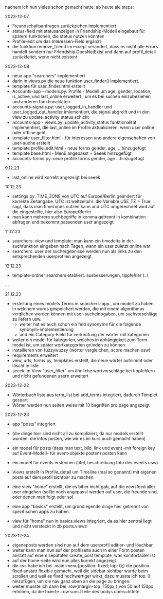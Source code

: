 nachem ich nun vieles schon gemacht hatte, ab heute ale steps:

 2023-12-07

- Freundschaftsanfragen zurückziehen implementiert
- status-field mit statusanzeigen in Friendship-Modell eingebaut für spätere funktionen, die status nutzen könnten
- Profile-edit um das Interessen-Field ergänzt
- die funktion remove_friend im except verändert, dass es nicht alle Errors handelt sondern nur Friendship.DoesNotExist und dann auf profil_detail zurückleitet, wenn nicht existent

2023-12-08

- neue app "searchers" implementiert
- darin in views.py die neue funktion user_finder() implementiert.
- template für user_finder.html erstellt
- Accounts-app - models.py: Profile - Modell um age, gender, location, is_active, und last_online erweitert , um es bei suchen einzubeziehen und anderen funktionalitäten
- accounts-signals.py: user_logged_in_handler und user_logged_out_handler imlementiert, die signal abgreift und in den view zu update_activity_status schickt
- accounts-app - views.py: update_activity_status funktionalität implementiert, die last_online im Profile aktualisieren, wenn user online oder offline geht
- template user_filter.html - für interessen und andere eigenschaften von user-suche erstellt
- template profile_edit.html - neue forms gender, age, ...hinzugefügt
- template base.html - Menü angepasst + Seeek hinzugefügt
- accounts-forms.py: neue profile forms gender, age ...hinzugefügt

9.12.23

- last_online wird korrekt angezeigt bei seeek

10.12.23

- settings.py: TIME_ZONE von UTC auf Europe/Berlin geändert für korrekte Zeitangabe. UTC ist weltzeituhr. die Variable USE_TZ = True sagt, dass man timezones nutzen kann und UTC umgerechnet wird auf die eingestellte, hier also Europe/Berlin
- man kann mehrere suchbegriffe in komma getrennt in kombination abfragen und bekommt passenden user angezeigt


11.12.23

- searchers: view und template: man kann ein timedelta in der suchfunktion eingeben nach Tagen, wann ein user zuletzt online war
- searchers: user der suchergebnisse werden nun als links zu den entsprechenden userprofilen angezeigt



12.12.23

- template-ordner searchers etabliert. ausbesserungen, tippfehler (..)

...

21.12.23
- erstellung eines models Terms in searchers-app , um modell zu haben, in welchem words gespeichert werden, die mit einem algorithmus verglichen werden können mit user-sucheinbgaben, um suchvorschläge zu liefern usw. 
    - weiter hat es auch schon ein feld synonyme für die folgende synonym-implementierung
    - und ein Category-Field für verknüfung der wörter mit kategorien
- weiter ein model für kategorien, welches in abhängigkeit zum Term model ist, um später wortkategorien gründen zu können
- installieren von fuzzywuzzy (wörter vergleichen, score machen usw)
- requirements erweitert
- view, urls, forms.py, templates erstellt, die neue wörter aufnimmt oder löscht in liste
- seeek im View "user_filter"  um ähnliche wortvorschläge bei tippfehlern und nicht gefundenen usern erweitert

2023-12-22
- Wörterbuch liste aus term_list bei add_terms integriert, dadurch Templet gespart
- Wörter werden nun seiten weise mit 10 begriffen pro page angezeigt

2023-12-23
- app "posts" integriert
- (die dinge hier sind nicht all zu kompliziert, da nur models erstellt wurden, die infos posten, wie wir es im kurs auch gemacht haben)

- ein model für posts (dass man text, bild, link und event -mit foreign key auf Event-Modell- für event-objekte posten) posten kann
- ein model für events erstennen (titel, beschreibung foto des events usw)
- Views erstellt in Profile_detail um Timeline (mal so genannt) mit eigenen posts auf dem profil sichtbar zu machen
- eine view "home" erstellt, die es biher nicht gab, auf die newsfeed aller user eingehen (sollte noch angepasst werden auf user, die freunde sind, oder denen man folgt oder so)

- eine app "basics" erstellt, um grundlegende dinge hier getrennt von spezifischen apps zu haben.
- view für "home" nun in basics.views integriert, da es hier zentral liegt und nicht versteckt in zb posts.views

2023-12-24
- eigeneposts werden sind nun auf dem userprofil editier- und löschbar.
- weiter kann man nun auf der profilseite auch in einer Form posten anstatt auf einem sepataten create_post template, was komfortabler ist
- auf der home-seite wird nun alles korrekt angezeigt
- die css habe ich bei .main-menu{position: fixed; top: 0;} die position fixed anstatt flexible gemacht, weil die sidebar sichtbar wurde beim scrollen und weil es fixed hochwertiger wirkt, dazu musste ich top: 0 hinzufügen, um die nav ganz oben an die page zu bringen.
- weiter musste ich dann bei .row{margin-top: 150px;} von 50 auf 150px erhöhen, da die fixierte .row sonst teile des bodys überschttete. 